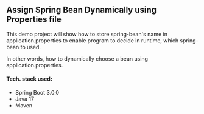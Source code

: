 ## Assign Spring Bean Dynamically using Properties file

This demo project will show how to store spring-bean's name in application.properties to enable program
to decide in runtime, which spring-bean to used.

In other words, how to dynamically choose a bean using application.properties.

#### Tech. stack used:
- Spring Boot 3.0.0
- Java 17
- Maven
